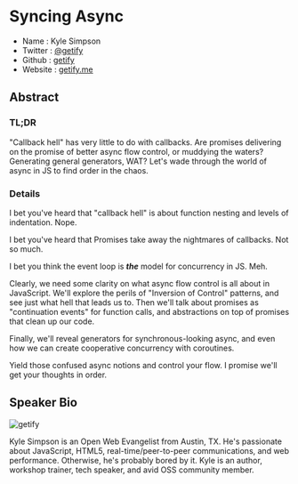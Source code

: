 # Syncing Async

* Name      : Kyle Simpson
* Twitter   : [@getify](http://twitter.com/getify)
* Github    : [getify](http://github.com/getify)
* Website   : [getify.me](http://getify.me)

## Abstract

### TL;DR
"Callback hell" has very little to do with callbacks. Are promises delivering on the promise of better async flow control, or muddying the waters? Generating general generators, WAT? Let's wade through the world of async in JS to find order in the chaos.

### Details
I bet you've heard that "callback hell" is about function nesting and levels of indentation. Nope.

I bet you've heard that Promises take away the nightmares of callbacks. Not so much.

I bet you think the event loop is ***the*** model for concurrency in JS. Meh.

Clearly, we need some clarity on what async flow control is all about in JavaScript. We'll explore the perils of "Inversion of Control" patterns, and see just what hell that leads us to. Then we'll talk about promises as "continuation events" for function calls, and abstractions on top of promises that clean up our code.

Finally, we'll reveal generators for synchronous-looking async, and even how we can create cooperative concurrency with coroutines.

Yield those confused async notions and control your flow. I promise we'll get your thoughts in order.

## Speaker Bio

![getify](getify.jpg)

Kyle Simpson is an Open Web Evangelist from Austin, TX. He's passionate about JavaScript, HTML5, real-time/peer-to-peer communications, and web performance. Otherwise, he's probably bored by it. Kyle is an author, workshop trainer, tech speaker, and avid OSS community member.
